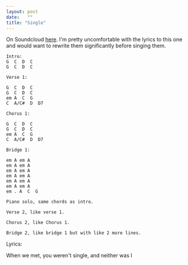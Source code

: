 ```yaml
---
layout: post
date:   ""
title: "Single"
---
```


On Soundcloud [here](https://soundcloud.com/buckmbs/single/s-XShWZ). I'm pretty uncomfortable with the lyrics to this one and would want to rewrite them significantly before singing them.

```
Intro:
G  C  D  C
G  C  D  C

Verse 1:

G  C  D  C
G  C  D  C
em A  C  G
C  A/C#  D  D7

Chorus 1:

G  C  D  C
G  C  D  C
em A  C  G
C  A/C#  D  D7

Bridge 1:

em A em A
em A em A
em A em A
em A em A
em A em A
em A em A
em . A  C  G

Piano solo, same chords as intro.

Verse 2, like verse 1.

Chorus 2, like Chorus 1.

Bridge 2, like bridge 1 but with like 2 more lines.
```

Lyrics:

When we met, you weren't single, and neither was I
